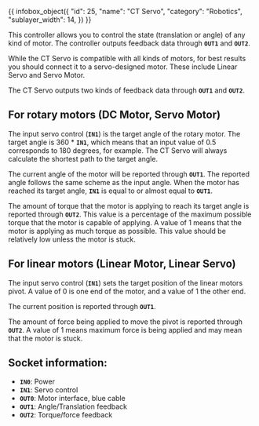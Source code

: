{{ infobox_object({
	"id": 25,
	"name": "CT Servo",
	"category": "Robotics",
	"sublayer_width": 14,
}) }}

This controller allows you to control the state (translation or angle) of any kind of motor. The controller outputs feedback data through **`OUT1`** and **`OUT2`**.

While the CT Servo is compatible with all kinds of motors, for best results you should connect it to a servo-designed motor. These include Linear Servo and Servo Motor.

The CT Servo outputs two kinds of feedback data through **`OUT1`** and **`OUT2`**.

## For rotary motors (DC Motor, Servo Motor)
The input servo control (**`IN1`**) is the target angle of the rotary motor. The target angle is 360 * **`IN1`**, which means that an input value of 0.5 corresponds to 180 degrees, for example. The CT Servo will always calculate the shortest path to the target angle.

The current angle of the motor will be reported through **`OUT1`**. The reported angle follows the same scheme as the input angle. When the motor has reached its target angle, **`IN1`** is equal to or almost equal to **`OUT1`**.

The amount of torque that the motor is applying to reach its target angle is reported through **`OUT2`**. This value is a percentage of the maximum possible torque that the motor is capable of applying. A value of 1 means that the motor is applying as much torque as possible. This value should be relatively low unless the motor is stuck.

## For linear motors (Linear Motor, Linear Servo)
The input servo control (**`IN1`**) sets the target position of the linear motors pivot. A value of 0 is one end of the motor, and a value of 1 the other end.

The current position is reported through **`OUT1`**.

The amount of force being applied to move the pivot is reported through **`OUT2`**. A value of 1 means maximum force is being applied and may mean that the motor is stuck.

## Socket information:
- **`IN0`**: Power
- **`IN1`**: Servo control
- **`OUT0`**: Motor interface, blue cable
- **`OUT1`**: Angle/Translation feedback
- **`OUT2`**: Torque/force feedback